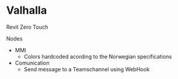 # Valhalla
Revit Zero Touch

Nodes
  - MMI
    - Colors hardcoded acording to the Norwegian specifications
  - Comunication
    - Send message to a Teamschannel using WebHook
      
